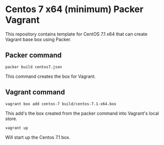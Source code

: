 Centos 7 x64 (minimum) Packer Vagrant
========================

This repository contains template for CentOS 7.1 x64 that can create Vagrant base box using Packer.

Packer command
-------------
`packer build centos7.json`

This command creates the box for Vagrant.

Vagrant command
-------------
`vagrant box add centos-7 build/centos-7.1-x64.box`

This add's the box created from the packer command into Vagrant's local store.

`vagrant up`

Will start up the Centos 7.1 box.
